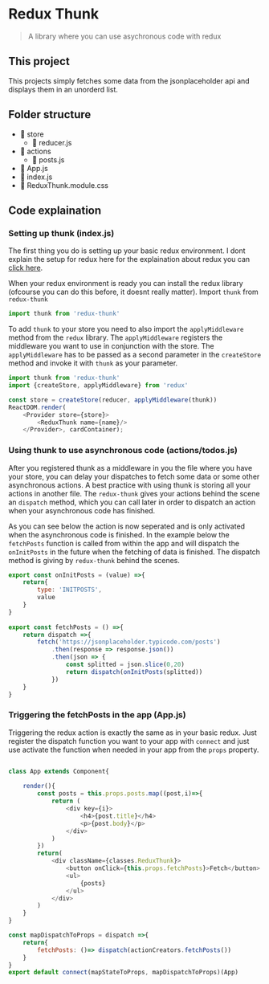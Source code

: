# Redux Thunk 

> A library where you can use asychronous code with redux

## This project
This projects simply fetches some data from the jsonplaceholder api and displays them in an unorderd list. 

## Folder structure
-   📁 store
    -   📄 reducer.js
-   📁 actions
    -   📄 posts.js
-   📄 App.js
-   📄 index.js
-   📄 ReduxThunk.module.css

## Code explaination

### Setting up thunk (index.js)
The first thing you do is setting up your basic redux environment. I dont explain the setup for redux here for the explaination about redux you can [click here](https://www.google.com). 

When your redux environment is ready you can install the redux library (ofcourse you can do this before, it doesnt really matter). Import `thunk` from `redux-thunk`


```javascript
import thunk from 'redux-thunk'
```

To add `thunk` to your store you need to also import the `applyMiddleware` method from the `redux` library. The `applyMiddleware` registers the middleware you want to use in conjunction with the store. The `applyMiddleware` has to be passed as a second parameter in the `createStore` method and invoke it with `thunk` as your parameter.
```javascript
import thunk from 'redux-thunk'
import {createStore, applyMiddleware} from 'redux'

const store = createStore(reducer, applyMiddleware(thunk))
ReactDOM.render(
    <Provider store={store}>
        <ReduxThunk name={name}/>
    </Provider>, cardContainer);
```

### Using thunk to use asynchronous code (actions/todos.js)
After you registered thunk as a middleware in you the file where you have your store, you can delay your dispatches to fetch some data or some other asynchronous actions. A best practice with using thunk is storing all your actions in another file. The `redux-thunk` gives your actions behind the scene an `dispatch` method, which you can call later in order to dispatch an action when your asynchronous code has finished.

As you can see below the action is now seperated and is only activated when the asynchronous code is finished. In the example below the `fetchPosts` function is called from within the app and will dispatch the `onInitPosts` in the future when the fetching of data is finished. The dispatch method is giving by `redux-thunk` behind the scenes.

```javascript
export const onInitPosts = (value) =>{
    return{
        type: 'INITPOSTS',
        value
    }
}
            
export const fetchPosts = () =>{
    return dispatch =>{
        fetch('https://jsonplaceholder.typicode.com/posts')
            .then(response => response.json())
            .then(json => {
                const splitted = json.slice(0,20)
                return dispatch(onInitPosts(splitted))
            })
    }
}
```

### Triggering the fetchPosts in the app (App.js)
Triggering the redux action is exactly the same as in your basic redux. Just register the dispatch function you want to your app with `connect` and just use activate the function when needed in your app from the `props` property.
```javascript 

class App extends Component{
            
    render(){
        const posts = this.props.posts.map((post,i)=>{
            return (
                <div key={i}>
                    <h4>{post.title}</h4>
                    <p>{post.body}</p>
                </div>
            )
        })
        return(
            <div className={classes.ReduxThunk}>
                <button onClick={this.props.fetchPosts}>Fetch</button>
                <ul>
                    {posts}
                </ul>
            </div>
        )
    }
}

const mapDispatchToProps = dispatch =>{
    return{
        fetchPosts: ()=> dispatch(actionCreators.fetchPosts())
    }
}
export default connect(mapStateToProps, mapDispatchToProps)(App)
``` 